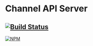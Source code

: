 # Channel API Server
## [![Build Status][travis-image]][travis-url]
[![NPM][npm-image]][npm-url]


[travis-image]: https://travis-ci.org
[travis-url]: https://travis-ci.org/

[npm-image]: https://nodei.co/npm/.png
[npm-url]: https://nodei.co/npm/
